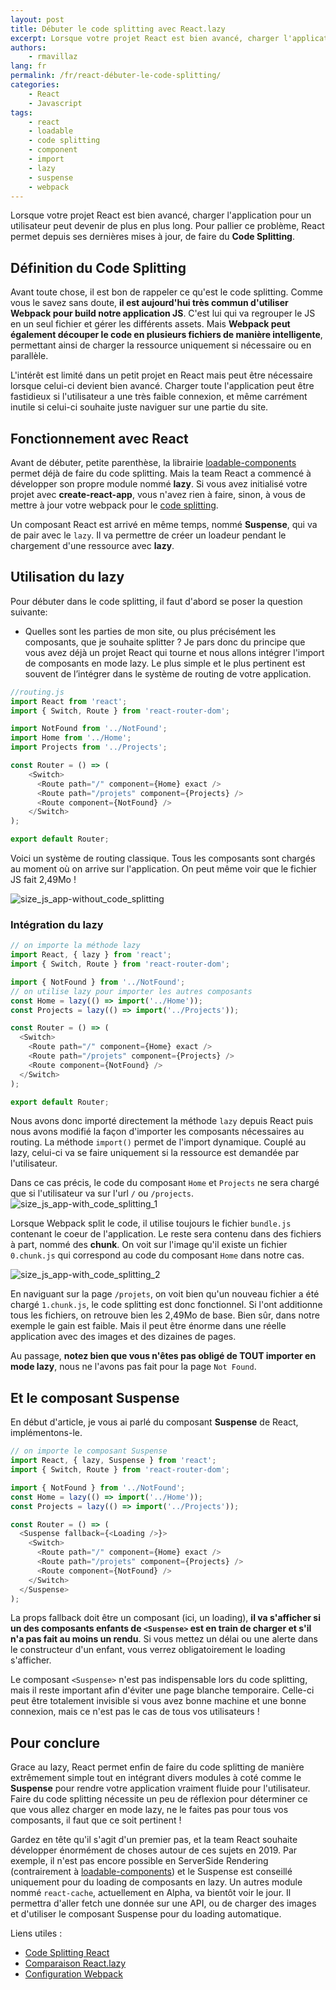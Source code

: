 ```yaml
---
layout: post
title: Débuter le code splitting avec React.lazy
excerpt: Lorsque votre projet React est bien avancé, charger l'application pour un utilisateur peut devenir de plus en plus long. Pour pallier ce problème, React permet depuis ses dernières mises à jour de faire du Code Splitting.
authors:
    - rmavillaz
lang: fr
permalink: /fr/react-débuter-le-code-splitting/
categories:
    - React
    - Javascript
tags:
    - react
    - loadable
    - code splitting
    - component
    - import
    - lazy
    - suspense
    - webpack
---
```


Lorsque votre projet React est bien avancé, charger l'application pour un utilisateur peut devenir de plus en plus long. Pour pallier ce problème, React permet depuis ses dernières mises à jour, de faire du **Code Splitting**.

## Définition du Code Splitting

Avant toute chose, il est bon de rappeler ce qu'est le code splitting. Comme vous le savez sans doute, **il est aujourd'hui très commun d'utiliser Webpack pour build notre application JS**. C'est lui qui va regrouper le JS en un seul fichier et gérer les différents assets.
Mais **Webpack peut également découper le code en plusieurs fichiers de manière intelligente**, permettant ainsi de charger la ressource uniquement si nécessaire ou en parallèle.

L'intérêt est limité dans un petit projet en React mais peut être nécessaire lorsque celui-ci devient bien avancé. Charger toute l'application peut être fastidieux si l'utilisateur a une très faible connexion, et même carrément inutile si celui-ci souhaite juste naviguer sur une partie du site.

## Fonctionnement avec React

Avant de débuter, petite parenthèse, la librairie [loadable-components](https://github.com/smooth-code/loadable-components) permet déjà de faire du code splitting. Mais la team React a commencé à développer son propre module nommé **lazy**.
Si vous avez initialisé votre projet avec **create-react-app**, vous n'avez rien à faire, sinon, à vous de mettre à jour votre webpack pour le [code splitting](https://webpack.js.org/guides/code-splitting).

Un composant React est arrivé en même temps, nommé **Suspense**, qui va de pair avec le `lazy`. Il va permettre de créer un loadeur pendant le chargement d'une ressource avec **lazy**.

## Utilisation du lazy

Pour débuter dans le code splitting, il faut d'abord se poser la question suivante:
- Quelles sont les parties de mon site, ou plus précisément les composants, que je souhaite splitter ?
Je pars donc du principe que vous avez déjà un projet React qui tourne et nous allons intégrer l'import de composants en mode lazy. Le plus simple et le plus pertinent est souvent de l’intégrer dans le système de routing de votre application.

```js
//routing.js
import React from 'react';
import { Switch, Route } from 'react-router-dom';

import NotFound from '../NotFound';
import Home from '../Home';
import Projects from '../Projects';

const Router = () => (
    <Switch>
      <Route path="/" component={Home} exact />
      <Route path="/projets" component={Projects} />
      <Route component={NotFound} />
    </Switch>
);

export default Router;
```

Voici un système de routing classique. Tous les composants sont chargés au moment où on arrive sur l'application. On peut même voir que le fichier JS fait 2,49Mo !

![size_js_app-without_code_splitting]({{site.baseurl}}/assets/2019-05-22-react-code-splitting/js-size-without-code-splitting.png "javascript code size without code splitting")


### Intégration du lazy

```js
// on importe la méthode lazy
import React, { lazy } from 'react';
import { Switch, Route } from 'react-router-dom';

import { NotFound } from '../NotFound';
// on utilise lazy pour importer les autres composants
const Home = lazy(() => import('../Home'));
const Projects = lazy(() => import('../Projects'));

const Router = () => (
  <Switch>
    <Route path="/" component={Home} exact />
    <Route path="/projets" component={Projects} />
    <Route component={NotFound} />
  </Switch>
);

export default Router;
```

Nous avons donc importé directement la méthode `lazy` depuis React puis nous avons modifié la façon d'importer les composants nécessaires au routing. La méthode `import()` permet de l'import dynamique. Couplé au lazy, celui-ci va se faire uniquement si la ressource est demandée par l'utilisateur.

Dans ce cas précis, le code du composant `Home` et `Projects` ne sera chargé que si l'utilisateur va sur l'url `/` ou `/projects`.
![size_js_app-with_code_splitting_1]({{site.baseurl}}/assets/2019-05-22-react-code-splitting/js-size-code-splitting-1.png "javascript code size with code splitting 1")

Lorsque Webpack split le code, il utilise toujours le fichier `bundle.js` contenant le coeur de l'application. Le reste sera contenu dans des fichiers à part, nommé des **chunk**. On voit sur l'image qu'il existe un fichier `0.chunk.js` qui correspond au code du composant `Home` dans notre cas.

![size_js_app-with_code_splitting_2]({{site.baseurl}}/assets/2019-05-22-react-code-splitting/js-size-code-splitting-2.png "javascript code size with code splitting 2")

En naviguant sur la page `/projets`, on voit bien qu'un nouveau fichier a été chargé `1.chunk.js`, le code splitting est donc fonctionnel.
Si l'ont additionne tous les fichiers, on retrouve bien les 2,49Mo de base. Bien sûr, dans notre exemple le gain est faible. Mais il peut être énorme dans une réelle application avec des images et des dizaines de pages.

Au passage, **notez bien que vous n'êtes pas obligé de TOUT importer en mode lazy**, nous ne l'avons pas fait pour la page `Not Found`.

## Et le composant Suspense

En début d'article, je vous ai parlé du composant **Suspense** de React, implémentons-le.

```js
// on importe le composant Suspense
import React, { lazy, Suspense } from 'react';
import { Switch, Route } from 'react-router-dom';

import { NotFound } from '../NotFound';
const Home = lazy(() => import('../Home'));
const Projects = lazy(() => import('../Projects'));

const Router = () => (
  <Suspense fallback={<Loading />}>
    <Switch>
      <Route path="/" component={Home} exact />
      <Route path="/projets" component={Projects} />
      <Route component={NotFound} />
    </Switch>
  </Suspense>
);
```

La props fallback doit être un composant (ici, un loading), **il va s'afficher si un des composants enfants de `<Suspense>` est en train de charger et s'il n'a pas fait au moins un rendu**. Si vous mettez un délai ou une alerte dans le constructeur d'un enfant, vous verrez obligatoirement le loading s'afficher.

Le composant `<Suspense>` n'est pas indispensable lors du code splitting, mais il reste important afin d'éviter une page blanche temporaire. Celle-ci peut être totalement invisible si vous avez bonne machine et une bonne connexion, mais ce n'est pas le cas de tous vos utilisateurs !

## Pour conclure

Grace au lazy, React permet enfin de faire du code splitting de manière extrêmement simple tout en intégrant divers modules à coté comme le **Suspense** pour rendre votre application vraiment fluide pour l'utilisateur.
Faire du code splitting nécessite un peu de réflexion pour déterminer ce que vous allez charger en mode lazy, ne le faites pas pour tous vos composants, il faut que ce soit pertinent !

Gardez en tête qu'il s'agit d'un premier pas, et la team React souhaite développer énormément de choses autour de ces sujets en 2019. Par exemple, il n'est pas encore possible en ServerSide Rendering (contrairement à [loadable-components](https://www.smooth-code.com/open-source/loadable-components/docs/loadable-vs-react-lazy/)) et le Suspense est conseillé uniquement pour du loading de composants en lazy.
Un autres module nommé `react-cache`, actuellement en Alpha, va bientôt voir le jour. Il permettra d'aller fetch une donnée sur une API, ou de charger des images et d'utiliser le composant Suspense pour du loading automatique.


Liens utiles :
- [Code Splitting React](https://reactjs.org/docs/code-splitting.html)
- [Comparaison React.lazy](https://www.smooth-code.com/open-source/loadable-components/docs/loadable-vs-react-lazy/)
- [Configuration Webpack](https://webpack.js.org/guides/code-splitting)



